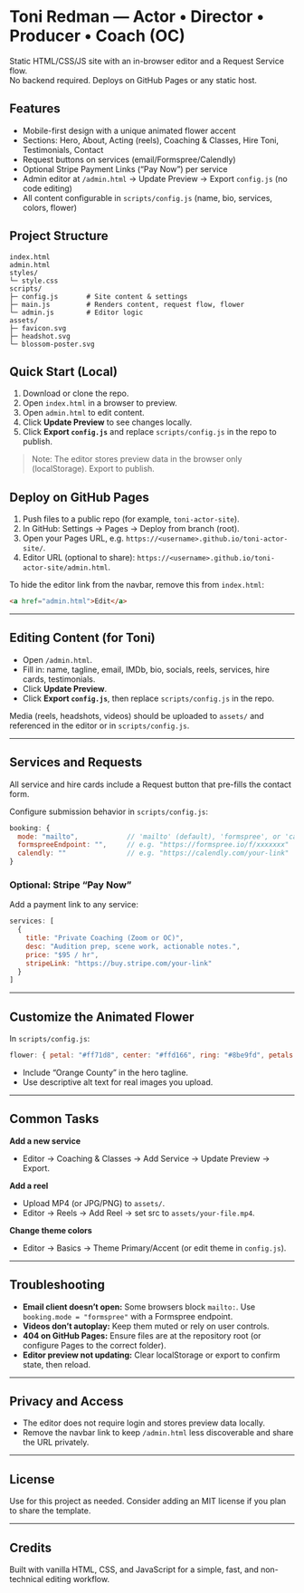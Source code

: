 # Toni Redman — Actor • Director • Producer • Coach (OC)

Static HTML/CSS/JS site with an in-browser editor and a Request Service flow.  
No backend required. Deploys on GitHub Pages or any static host.

## Features

- Mobile-first design with a unique animated flower accent
- Sections: Hero, About, Acting (reels), Coaching & Classes, Hire Toni, Testimonials, Contact
- Request buttons on services (email/Formspree/Calendly)
- Optional Stripe Payment Links (“Pay Now”) per service
- Admin editor at `/admin.html` → Update Preview → Export `config.js` (no code editing)
- All content configurable in `scripts/config.js` (name, bio, services, colors, flower)

## Project Structure

```
index.html
admin.html
styles/
└─ style.css
scripts/
├─ config.js       # Site content & settings
├─ main.js         # Renders content, request flow, flower
└─ admin.js        # Editor logic
assets/
├─ favicon.svg
├─ headshot.svg
└─ blossom-poster.svg
```

## Quick Start (Local)

1. Download or clone the repo.
2. Open `index.html` in a browser to preview.
3. Open `admin.html` to edit content.
4. Click **Update Preview** to see changes locally.
5. Click **Export `config.js`** and replace `scripts/config.js` in the repo to publish.

> Note: The editor stores preview data in the browser only (localStorage). Export to publish.

## Deploy on GitHub Pages

1. Push files to a public repo (for example, `toni-actor-site`).
2. In GitHub: Settings → Pages → Deploy from branch (root).
3. Open your Pages URL, e.g. `https://<username>.github.io/toni-actor-site/`.
4. Editor URL (optional to share): `https://<username>.github.io/toni-actor-site/admin.html`.

To hide the editor link from the navbar, remove this from `index.html`:

```html
<a href="admin.html">Edit</a>
```

---

## Editing Content (for Toni)

- Open `/admin.html`.
- Fill in: name, tagline, email, IMDb, bio, socials, reels, services, hire cards, testimonials.
- Click **Update Preview**.
- Click **Export `config.js`**, then replace `scripts/config.js` in the repo.

Media (reels, headshots, videos) should be uploaded to `assets/` and referenced in the editor or in `scripts/config.js`.

---

## Services and Requests

All service and hire cards include a Request button that pre-fills the contact form.

Configure submission behavior in `scripts/config.js`:

```js
booking: {
  mode: "mailto",            // 'mailto' (default), 'formspree', or 'calendly'
  formspreeEndpoint: "",     // e.g. "https://formspree.io/f/xxxxxxx"
  calendly: ""               // e.g. "https://calendly.com/your-link"
}
```

### Optional: Stripe “Pay Now”

Add a payment link to any service:

```js
services: [
  {
    title: "Private Coaching (Zoom or OC)",
    desc: "Audition prep, scene work, actionable notes.",
    price: "$95 / hr",
    stripeLink: "https://buy.stripe.com/your-link"
  }
]
```

---

## Customize the Animated Flower

In `scripts/config.js`:

```js
flower: { petal: "#ff71d8", center: "#ffd166", ring: "#8be9fd", petals: 8 }
```

- Include “Orange County” in the hero tagline.
- Use descriptive alt text for real images you upload.

---

## Common Tasks

**Add a new service**
- Editor → Coaching & Classes → Add Service → Update Preview → Export.

**Add a reel**
- Upload MP4 (or JPG/PNG) to `assets/`.
- Editor → Reels → Add Reel → set src to `assets/your-file.mp4`.

**Change theme colors**
- Editor → Basics → Theme Primary/Accent (or edit theme in `config.js`).

---

## Troubleshooting

- **Email client doesn’t open:** Some browsers block `mailto:`. Use `booking.mode = "formspree"` with a Formspree endpoint.
- **Videos don’t autoplay:** Keep them muted or rely on user controls.
- **404 on GitHub Pages:** Ensure files are at the repository root (or configure Pages to the correct folder).
- **Editor preview not updating:** Clear localStorage or export to confirm state, then reload.

---

## Privacy and Access

- The editor does not require login and stores preview data locally.
- Remove the navbar link to keep `/admin.html` less discoverable and share the URL privately.

---

## License

Use for this project as needed. Consider adding an MIT license if you plan to share the template.

---

## Credits

Built with vanilla HTML, CSS, and JavaScript for a simple, fast, and non-technical editing workflow.
